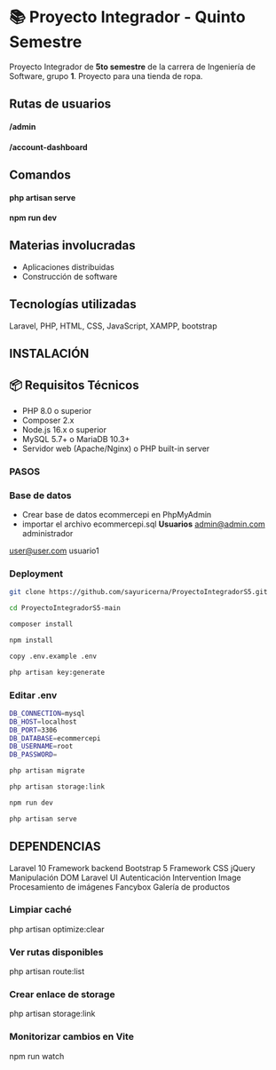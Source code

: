 # 📚 Proyecto Integrador - Quinto Semestre
Proyecto Integrador de **5to semestre** de la carrera de Ingeniería de Software, grupo **1**. Proyecto para una tienda de ropa. 

## Rutas de usuarios

#### /admin
#### /account-dashboard

## Comandos

#### php artisan serve
#### npm run dev 

## Materias involucradas

- Aplicaciones distribuidas
- Construcción de software

## Tecnologías utilizadas

Laravel, PHP, HTML, CSS, JavaScript, XAMPP, bootstrap


## INSTALACIÓN
## 📦 Requisitos Técnicos
- PHP 8.0 o superior
- Composer 2.x
- Node.js 16.x o superior
- MySQL 5.7+ o MariaDB 10.3+
- Servidor web (Apache/Nginx) o PHP built-in server

### PASOS
### Base de datos
- Crear base de datos ecommercepi en PhpMyAdmin
- importar el archivo ecommercepi.sql
**Usuarios**
admin@admin.com
administrador

user@user.com
usuario1
### Deployment
```bash
git clone https://github.com/sayuricerna/ProyectoIntegradorS5.git 
```
``` bash
cd ProyectoIntegradorS5-main
``` 
``` bash
composer install
``` 
``` bash
npm install
``` 
``` bash
copy .env.example .env
``` 
``` bash
php artisan key:generate
``` 
### Editar  **.env**
``` bash
DB_CONNECTION=mysql
DB_HOST=localhost
DB_PORT=3306
DB_DATABASE=ecommercepi
DB_USERNAME=root
DB_PASSWORD=
``` 
``` bash
php artisan migrate
```
``` bash
php artisan storage:link

```
``` bash
npm run dev
```
``` bash
php artisan serve
```


## DEPENDENCIAS

Laravel 10	Framework backend
Bootstrap 5	Framework CSS
jQuery	Manipulación DOM
Laravel UI	Autenticación
Intervention Image	Procesamiento de imágenes
Fancybox	Galería de productos

### Limpiar caché
php artisan optimize:clear

### Ver rutas disponibles
php artisan route:list

### Crear enlace de storage
php artisan storage:link

### Monitorizar cambios en Vite
npm run watch

<!-- Descarga del .zip o Git clone
cd projectpath
composer install
npm install
copy .env.example .env
php artisan key:generate
.env> 
DB_CONNECTION=mysql
DB_HOST=localhost
DB_PORT=3306
DB_DATABASE=nombreDeBaseDeDatos
DB_USERNAME=root
DB_PASSWORD=
php artisan migrate
php artisan db:seed
php artisan storage:link
npm run dev
php artisan serve -->



<!-- Modelo: -->
<!-- 
app
    Http
        Controllers
            Auth
                ConfirmPasswordController.php
                ForgorPasswordController.php
                LoginController.php
                RegisterController.php
                ResetPasswordController.php
                VerificationController.php
            AdminController.php
            Controller.php
            HomeController.php
            UserController.php
        Middleware
            AuthAdmin.php
    Models
        Brand.php
        Category.php
        User.php
    Providers
        AppServiceProvider.php
bootstrap
    cache
        .gitignore
        packages.php
        services.php
    app.php
    providers.php
config
    app.php
    auth.php
    cache.php
    database.php
    filesystems.php
    logging.php
    mail.php
    queue.php
    services.php
    session.php
database
    factories
        UserFactory.php
    migrations
        users_table.php
        cache_table.php
        jobs_cache.php
        brands_table.php
        categories_table.php
    seeders
        DatabaseSeeder.php
    .gitignore
    database.sqlite
node_modules
public
    assets
        css
            plugins
                swiper.min.css
            custom.css
            style.css
        fonts
            SofiaProBold.woff
        images
            about
                about-1.jpg
            home
                ...
            products
                ...
            shop
                ...
        js
    build
    css
    font
    icon
    images
    js
    uploads
        categories
        uploads
    hot
    index.php
resources
    css
    js
    sass
    views
        admin
            brand-add.blade.php
            brand-edit.blade.php
            brands.blade.php
            categories.blade.php
            category-add.blade.php
            category-edit.blade.php
            index.blade.php
        auth
            passwords
            login.blade.php
            register.blade.php
            verify.blade.php
        layouts
            admin.blade.php
            app.blade.php
        user
            account-nav.blade.php
            index.blade.php
        contact.blade.php
        home.blade.php
        index.blade.php
routes
    console.php
    web.php
storage
tests
vendor
.editorconfig
.env
.env.example
.gitattributes
.gitignore
artisan
composer.json
composer.lock
package-lock.json
package.json
 -->
